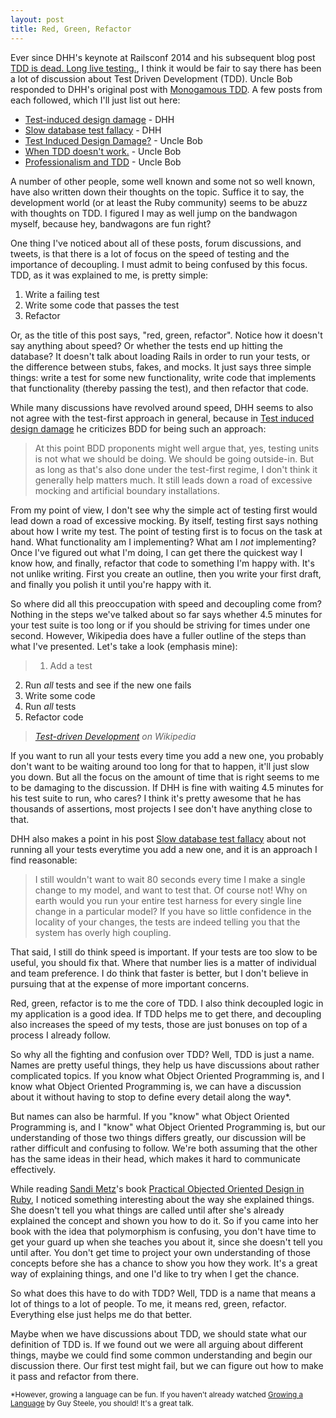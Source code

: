 ```yaml
---
layout: post
title: Red, Green, Refactor
---
```


Ever since DHH's keynote at Railsconf 2014 and his subsequent blog post [TDD is dead. Long live testing.](http://david.heinemeierhansson.com/2014/tdd-is-dead-long-live-testing.html), I think it would be fair to say there has been a lot of discussion about Test Driven Development (TDD). Uncle Bob responded to DHH's original post with [Monogamous TDD](http://blog.8thlight.com/uncle-bob/2014/04/25/MonogamousTDD.html). A few posts from each followed, which I'll just list out here:

- [Test-induced design damage](http://david.heinemeierhansson.com/2014/test-induced-design-damage.html) - DHH
- [Slow database test fallacy](http://david.heinemeierhansson.com/2014/slow-database-test-fallacy.html) - DHH
- [Test Induced Design Damage?](http://blog.8thlight.com/uncle-bob/2014/05/01/Design-Damage.html) - Uncle Bob
- [When TDD doesn't work.](http://blog.8thlight.com/uncle-bob/2014/04/30/When-tdd-does-not-work.html) - Uncle Bob
- [Professionalism and TDD](http://blog.8thlight.com/uncle-bob/2014/05/02/ProfessionalismAndTDD.html) - Uncle Bob

A number of other people, some well known and some not so well known, have also written down their thoughts on the topic. Suffice it to say, the development world (or at least the Ruby community) seems to be abuzz with thoughts on TDD. I figured I may as well jump on the bandwagon myself, because hey, bandwagons are fun right?

One thing I've noticed about all of these posts, forum discussions, and tweets, is that there is a lot of focus on the speed of testing and the importance of decoupling. I must admit to being confused by this focus. TDD, as it was explained to me, is pretty simple:

1. <span>Write a failing test</span>
2. <span>Write some code that passes the test</span>
3. <span>Refactor</span>

Or, as the title of this post says, "red, green, refactor". Notice how it doesn't say anything about speed? Or whether the tests end up hitting the database? It doesn't talk about loading Rails in order to run your tests, or the difference between stubs, fakes, and mocks. It just says three simple things: write a test for some new functionality, write code that implements that functionality (thereby passing the test), and then refactor that code.

While many discussions have revolved around speed, DHH seems to also not agree with the test-first approach in general, because in [Test induced design damage](http://david.heinemeierhansson.com/2014/test-induced-design-damage.html) he criticizes BDD for being such an approach:

> At this point BDD proponents might well argue that, yes, testing units is not what we should be doing. We should be going outside-in. But as long as that's also done under the test-first regime, I don't think it generally help matters much. It still leads down a road of excessive mocking and artificial boundary installations.

From my point of view, I don't see why the simple act of testing first would lead down a road of excessive mocking. By itself, testing first says nothing about how I write my test. The point of testing first is to focus on the task at hand. What functionality am I implementing? What am I *not* implementing? Once I've figured out what I'm doing, I can get there the quickest way I know how, and finally, refactor that code to something I'm happy with. It's not unlike writing. First you create an outline, then you write your first draft, and finally you polish it until you're happy with it.

So where did all this preoccupation with speed and decoupling come from? Nothing in the steps we've talked about so far says whether 4.5 minutes for your test suite is too long or if you should be striving for times under one second. However, Wikipedia does have a fuller outline of the steps than what I've presented. Let's take a look (emphasis mine):

> 1. <span>Add a test</span>
2. <span>Run *all* tests and see if the new one fails</span>
3. <span>Write some code</span>
4. <span>Run *all* tests</span>
5. <span>Refactor code</span>

> <cite>[Test-driven Development](http://en.wikipedia.org/wiki/Test-driven_development) on Wikipedia</cite>

If you want to run all your tests every time you add a new one, you probably don't want to be waiting around too long for that to happen, it'll just slow you down. But all the focus on the amount of time that is right seems to me to be damaging to the discussion. If DHH is fine with waiting 4.5 minutes for his test suite to run, who cares? I think it's pretty awesome that he has thousands of assertions, most projects I see don't have anything close to that.

DHH also makes a point in his post [Slow database test fallacy](http://david.heinemeierhansson.com/2014/slow-database-test-fallacy.html) about not running all your tests everytime you add a new one, and it is an approach I find reasonable:

> I still wouldn't want to wait 80 seconds every time I make a single change to my model, and want to test that. Of course not! Why on earth would you run your entire test harness for every single line change in a particular model? If you have so little confidence in the locality of your changes, the tests are indeed telling you that the system has overly high coupling.

That said, I still do think speed is important. If your tests are too slow to be useful, you should fix that. Where that number lies is a matter of individual and team preference. I do think that faster is better, but I don't believe in pursuing that at the expense of more important concerns.

Red, green, refactor is to me the core of TDD. I also think decoupled logic in my application is a good idea. If TDD helps me to get there, and decoupling also increases the speed of my tests, those are just bonuses on top of a process I already follow.

So why all the fighting and confusion over TDD? Well, TDD is just a name. Names are pretty useful things, they help us have discussions about rather complicated topics. If you know what Object Oriented Programming is, and I know what Object Oriented Programming is, we can have a discussion about it without having to stop to define every detail along the way*.

But names can also be harmful. If you "know" what Object Oriented Programming is, and I "know" what Object Oriented Programming is, but our understanding of those two things differs greatly, our discussion will be rather difficult and confusing to follow. We're both assuming that the other has the same ideas in their head, which makes it hard to communicate effectively.

While reading [Sandi Metz](http://www.sandimetz.com/)'s book [Practical Objected Oriented Design in Ruby](http://www.sandimetz.com/poodr/), I noticed something interesting about the way she explained things. She doesn't tell you what things are called until after she's already explained the concept and shown you how to do it. So if you came into her book with the idea that polymorphism is confusing, you don't have time to get your guard up when she teaches you about it, since she doesn't tell you until after. You don't get time to project your own understanding of those concepts before she has a chance to show you how they work. It's a great way of explaining things, and one I'd like to try when I get the chance.

So what does this have to do with TDD? Well, TDD is a name that means a lot of things to a lot of people. To me, it means red, green, refactor. Everything else just helps me do that better.

Maybe when we have discussions about TDD, we should state what our definition of TDD is. If we found out we were all arguing about different things, maybe we could find some common understanding and begin our discussion there. Our first test might fail, but we can figure out how to make it pass and refactor from there.

<small>*However, growing a language can be fun. If you haven't already watched [Growing a Language](https://www.youtube.com/watch?v=_ahvzDzKdB0) by Guy Steele, you should! It's a great talk.</small>
